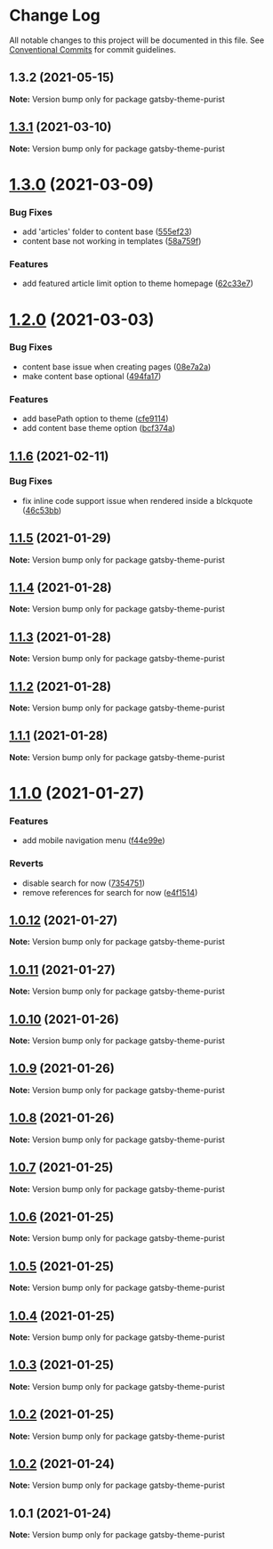 # Change Log

All notable changes to this project will be documented in this file.
See [Conventional Commits](https://conventionalcommits.org) for commit guidelines.

## 1.3.2 (2021-05-15)

**Note:** Version bump only for package gatsby-theme-purist





## [1.3.1](https://github.com/sebsojeda/gatsby-theme-purist/compare/gatsby-theme-purist@1.3.0...gatsby-theme-purist@1.3.1) (2021-03-10)

**Note:** Version bump only for package gatsby-theme-purist





# [1.3.0](https://github.com/sebsojeda/gatsby-theme-purist/compare/gatsby-theme-purist@1.2.0...gatsby-theme-purist@1.3.0) (2021-03-09)


### Bug Fixes

* add 'articles' folder to content base ([555ef23](https://github.com/sebsojeda/gatsby-theme-purist/commit/555ef2395b8883de65625d2e854c0bd46a223bcd))
* content base not working in templates ([58a759f](https://github.com/sebsojeda/gatsby-theme-purist/commit/58a759f927e271a46222ec07b11c5f2f0614f6ff))


### Features

* add featured article limit option to theme homepage ([62c33e7](https://github.com/sebsojeda/gatsby-theme-purist/commit/62c33e7e495a4577523fb982cccbb022f9455726))





# [1.2.0](https://github.com/sebsojeda/gatsby-theme-purist/compare/gatsby-theme-purist@1.1.6...gatsby-theme-purist@1.2.0) (2021-03-03)


### Bug Fixes

* content base issue when creating pages ([08e7a2a](https://github.com/sebsojeda/gatsby-theme-purist/commit/08e7a2a76d2946f3e45d4cb1e552d9104465d966))
* make content base optional ([494fa17](https://github.com/sebsojeda/gatsby-theme-purist/commit/494fa1754e038e021446df1c17db3e4e0bb55ac8))


### Features

* add basePath option to theme ([cfe9114](https://github.com/sebsojeda/gatsby-theme-purist/commit/cfe911433ab73f6b3984f8a0901207a3ed0f1ff6))
* add content base theme option ([bcf374a](https://github.com/sebsojeda/gatsby-theme-purist/commit/bcf374a98682aac21713679d015f73a834d907a2))





## [1.1.6](https://github.com/sebsojeda/gatsby-theme-purist/compare/gatsby-theme-purist@1.1.5...gatsby-theme-purist@1.1.6) (2021-02-11)


### Bug Fixes

* fix inline code support issue when rendered inside a blckquote ([46c53bb](https://github.com/sebsojeda/gatsby-theme-purist/commit/46c53bb2bdb87a8a8c751a5fa96ce114c842a814))





## [1.1.5](https://github.com/sebsojeda/gatsby-theme-purist/compare/gatsby-theme-purist@1.1.4...gatsby-theme-purist@1.1.5) (2021-01-29)

**Note:** Version bump only for package gatsby-theme-purist





## [1.1.4](https://github.com/sebsojeda/gatsby-theme-purist/compare/gatsby-theme-purist@1.1.3...gatsby-theme-purist@1.1.4) (2021-01-28)

**Note:** Version bump only for package gatsby-theme-purist





## [1.1.3](https://github.com/sebsojeda/gatsby-theme-purist/compare/gatsby-theme-purist@1.1.2...gatsby-theme-purist@1.1.3) (2021-01-28)

**Note:** Version bump only for package gatsby-theme-purist





## [1.1.2](https://github.com/sebsojeda/gatsby-theme-purist/compare/gatsby-theme-purist@1.1.1...gatsby-theme-purist@1.1.2) (2021-01-28)

**Note:** Version bump only for package gatsby-theme-purist





## [1.1.1](https://github.com/sebsojeda/gatsby-theme-purist/compare/gatsby-theme-purist@1.1.0...gatsby-theme-purist@1.1.1) (2021-01-28)

**Note:** Version bump only for package gatsby-theme-purist





# [1.1.0](https://github.com/sebsojeda/gatsby-theme-purist/compare/gatsby-theme-purist@1.0.12...gatsby-theme-purist@1.1.0) (2021-01-27)


### Features

* add mobile navigation menu ([f44e99e](https://github.com/sebsojeda/gatsby-theme-purist/commit/f44e99e77b2a7add55bfa9ecf057620a2154cadc))


### Reverts

* disable search for now ([7354751](https://github.com/sebsojeda/gatsby-theme-purist/commit/73547519ed1146407e48ad86f2221f239d4471e2))
* remove references for search for now ([e4f1514](https://github.com/sebsojeda/gatsby-theme-purist/commit/e4f1514f5290a6d2dcec8a99f4a1e1f5e3a2558c))





## [1.0.12](https://github.com/sebsojeda/gatsby-theme-purist/compare/gatsby-theme-purist@1.0.11...gatsby-theme-purist@1.0.12) (2021-01-27)

**Note:** Version bump only for package gatsby-theme-purist





## [1.0.11](https://github.com/sebsojeda/gatsby-theme-purist/compare/gatsby-theme-purist@1.0.10...gatsby-theme-purist@1.0.11) (2021-01-27)

**Note:** Version bump only for package gatsby-theme-purist





## [1.0.10](https://github.com/sebsojeda/gatsby-theme-purist/compare/gatsby-theme-purist@1.0.9...gatsby-theme-purist@1.0.10) (2021-01-26)

**Note:** Version bump only for package gatsby-theme-purist





## [1.0.9](https://github.com/sebsojeda/gatsby-theme-purist/compare/gatsby-theme-purist@1.0.8...gatsby-theme-purist@1.0.9) (2021-01-26)

**Note:** Version bump only for package gatsby-theme-purist





## [1.0.8](https://github.com/sebsojeda/gatsby-theme-purist/compare/gatsby-theme-purist@1.0.7...gatsby-theme-purist@1.0.8) (2021-01-26)

**Note:** Version bump only for package gatsby-theme-purist





## [1.0.7](https://github.com/sebsojeda/gatsby-theme-purist/compare/gatsby-theme-purist@1.0.6...gatsby-theme-purist@1.0.7) (2021-01-25)

**Note:** Version bump only for package gatsby-theme-purist





## [1.0.6](https://github.com/sebsojeda/gatsby-theme-purist/compare/gatsby-theme-purist@1.0.5...gatsby-theme-purist@1.0.6) (2021-01-25)

**Note:** Version bump only for package gatsby-theme-purist





## [1.0.5](https://github.com/sebsojeda/gatsby-theme-purist/compare/gatsby-theme-purist@1.0.4...gatsby-theme-purist@1.0.5) (2021-01-25)

**Note:** Version bump only for package gatsby-theme-purist





## [1.0.4](https://github.com/sebsojeda/gatsby-theme-purist/compare/gatsby-theme-purist@1.0.3...gatsby-theme-purist@1.0.4) (2021-01-25)

**Note:** Version bump only for package gatsby-theme-purist





## [1.0.3](https://github.com/sebsojeda/gatsby-theme-purist/compare/gatsby-theme-purist@1.0.2...gatsby-theme-purist@1.0.3) (2021-01-25)

**Note:** Version bump only for package gatsby-theme-purist





## [1.0.2](https://github.com/sebsojeda/gatsby-theme-purist/compare/gatsby-theme-purist@1.0.1...gatsby-theme-purist@1.0.2) (2021-01-25)

**Note:** Version bump only for package gatsby-theme-purist





## [1.0.2](https://github.com/sebsojeda/gatsby-theme-purist/compare/gatsby-theme-purist@1.0.1...gatsby-theme-purist@1.0.2) (2021-01-24)

**Note:** Version bump only for package gatsby-theme-purist





## 1.0.1 (2021-01-24)

**Note:** Version bump only for package gatsby-theme-purist
